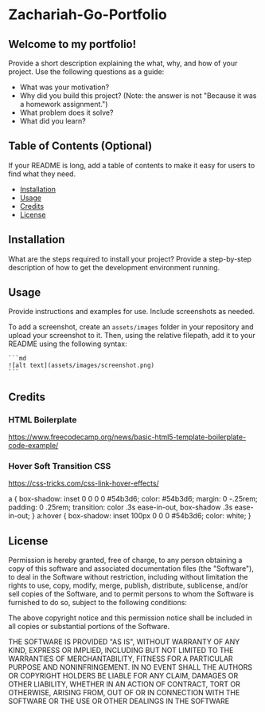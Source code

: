 # Zachariah-Go-Portfolio

## Welcome to my portfolio! 

Provide a short description explaining the what, why, and how of your project. Use the following questions as a guide:

- What was your motivation?
- Why did you build this project? (Note: the answer is not "Because it was a homework assignment.")
- What problem does it solve?
- What did you learn?

## Table of Contents (Optional)

If your README is long, add a table of contents to make it easy for users to find what they need.

- [Installation](#installation)
- [Usage](#usage)
- [Credits](#credits)
- [License](#license)

## Installation

What are the steps required to install your project? Provide a step-by-step description of how to get the development environment running.

## Usage

Provide instructions and examples for use. Include screenshots as needed.

To add a screenshot, create an `assets/images` folder in your repository and upload your screenshot to it. Then, using the relative filepath, add it to your README using the following syntax:

    ```md
    ![alt text](assets/images/screenshot.png)
    ```

## Credits

### HTML Boilerplate
https://www.freecodecamp.org/news/basic-html5-template-boilerplate-code-example/

### Hover Soft Transition CSS
https://css-tricks.com/css-link-hover-effects/

a {
  box-shadow: inset 0 0 0 0 #54b3d6;
  color: #54b3d6;
  margin: 0 -.25rem;
  padding: 0 .25rem;
  transition: color .3s ease-in-out, box-shadow .3s ease-in-out;
}
a:hover {
  box-shadow: inset 100px 0 0 0 #54b3d6;
  color: white;
}

## License

Permission is hereby granted, free of charge, to any person obtaining a copy of this software and associated documentation files (the "Software"), to deal in the Software without restriction, including without limitation the rights to use, copy, modify, merge, publish, distribute, sublicense, and/or sell copies of the Software, and to permit persons to whom the Software is furnished to do so, subject to the following conditions:  
    
The above copyright notice and this permission notice shall be included in all copies or substantial portions of the Software. 
    
THE SOFTWARE IS PROVIDED "AS IS", WITHOUT WARRANTY OF ANY KIND, EXPRESS OR IMPLIED, INCLUDING BUT NOT LIMITED TO THE WARRANTIES OF MERCHANTABILITY, FITNESS FOR A PARTICULAR PURPOSE AND NONINFRINGEMENT. IN NO EVENT SHALL THE AUTHORS OR COPYRIGHT HOLDERS BE LIABLE FOR ANY CLAIM, DAMAGES OR OTHER LIABILITY, WHETHER IN AN ACTION OF CONTRACT, TORT OR OTHERWISE, ARISING FROM, OUT OF OR IN CONNECTION WITH THE SOFTWARE OR THE USE OR OTHER DEALINGS IN THE SOFTWARE
